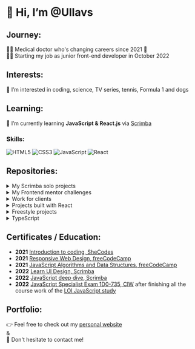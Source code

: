 # 👋 Hi, I’m @Ullavs

## Journey: 
👩‍⚕️ Medical doctor who's changing careers since 2021 🔀  
👩‍💼 Starting my job as junior front-end developer in October 2022 

## Interests:
👀 I’m interested in coding, science, TV series, tennis, Formula 1 and dogs

## Learning:
🌱 I’m currently learning **JavaScript & React.js** via [Scrimba](https://scrimba.com)
### Skills:
![HTML5](https://img.shields.io/badge/html5-%23E34F26.svg?style=for-the-badge&logo=html5&logoColor=white)  ![CSS3](https://img.shields.io/badge/css3-%231572B6.svg?style=for-the-badge&logo=css3&logoColor=white)  ![JavaScript](https://img.shields.io/badge/javascript-%23323330.svg?style=for-the-badge&logo=javascript&logoColor=%23F7DF1E)  ![React](https://img.shields.io/badge/react-%2320232a.svg?style=for-the-badge&logo=react&logoColor=%2361DAFB)

## Repositories:
<details>
  <summary>My Scrimba solo projects</summary>
  <p>Throughout the <a href="https://scrimba.com/learn/frontend">Scrimba front-end developer career path</a> you are encouraged to do multiple solo projects. Solo means there will be no guidance or solution to the challenge; only the design and requirements of the projects are given.</p>
  <blockquote>
    <ul>
      <li><a href="https://github.com/Ullavs/quizzical">Quizzical (React) - IN PROGRESS</a></li>
      <li><a href="https://github.com/Ullavs/travel-journal">Travel Journal (React)</a></li>
      <li><a href="https://github.com/Ullavs/digital-business-card">Digital business card (React)</a></li>
      <li><a href="https://github.com/Ullavs/unit-converter">Unit converter</a></li>
      <li><a href="https://github.com/Ullavs/password-generator">Password generator</a></li>
      <li><a href="https://github.com/Ullavs/invoice-creator">Invoice creator</a></li>
      <li><a href="https://github.com/Ullavs/color-scheme-generator">Color scheme generator</a></li>
      <li><a href="https://github.com/Ullavs/movie-watchlist">Movie watchlist</a></li>
    </ul>
  </blockquote>
</details> 

<details>
  <summary>My Frontend mentor challenges</summary>
  <p><a href="https://www.frontendmentor.io/">Frontend Mentor</a> provides front-end challenges that include professional web designs. These allow you to practice building websites in a realistic workflow. Taking these challenges will help you improve your skills, gain experience creating websites, and build up a project portfolio.</p>
  <blockquote>
     <ul>
      <li><a href="https://github.com/Ullavs/frontend-mentor/tree/main/001">Challenge 1</a></li>
      <li><a href="https://github.com/Ullavs/frontend-mentor/tree/main/002">Challenge 2</a></li>
      <li><a href="https://github.com/Ullavs/frontend-mentor/tree/main/003">Challenge 3</a></li>
      <li><a href="https://github.com/Ullavs/frontend-mentor/tree/main/004">Challenge 4</a></li>
      <li><a href="https://github.com/Ullavs/frontend-mentor/tree/main/005">Challenge 5</a></li>
      <li><a href="https://github.com/Ullavs/frontend-mentor/tree/main/006">Challenge 6</a></li>
      <li><a href="https://github.com/Ullavs/frontend-mentor/tree/main/007">Challenge 7</a></li>
  </blockquote>
</details> 

<details>
  <summary>Work for clients</summary>
  <blockquote>
    <ul>
      <li><a href="https://github.com/Ullavs/saritlaufer.nl">Website for a friends business</a></li>
    </ul>
  </blockquote>
</details>
  
  <details>
  <summary>Projects built with React</summary>
  <blockquote>
     <ul>
      <li><a href="https://github.com/Ullavs/quizzical">Quizzical- IN PROGRESS</a></li>
      <li><a href="https://github.com/Ullavs/travel-journal">Travel Journal</a></li>
      <li><a href="https://github.com/Ullavs/digital-business-card">Digital business card</a></li>
    </ul>
  </blockquote>
</details>

<details>
  <summary>Freestyle projects</summary>
  <blockquote>
    <ul>
      <li><a href="https://github.com/Ullavs/memory">Memory Game</a></li>
      <li><a href="https://github.com/Ullavs/calculator">Calculator</a></li>
    </ul>
  </blockquote>
</details> 

<details>
  <summary>TypeScript</summary>
  <blockquote>
    <ul>
      <li><a href="https://github.com/Ullavs/typescript">TypeScript practice repo</a></li>
    </ul>
  </blockquote>
</details> 

## Certificates / Education:
- **2021** [Introduction to coding, SheCodes](https://www.shecodes.io/certificates/af3c717e8a247f24835e4a2ca1dd795c)
- **2021** [Responsive Web Design, freeCodeCamp](https://www.freecodecamp.org/certification/ullavs/responsive-web-design)
- **2021** [JavaScript Algorithms and Data Structures, freeCodeCamp](https://www.freecodecamp.org/certification/ullavs/javascript-algorithms-and-data-structures)
- **2022** [Learn UI Design, Scrimba](https://scrimba.com/certificate/uYPN6zcN/gdesignbootcamp)
- **2022** [JavaScript deep dive, Scrimba](https://scrimba.com/certificate/uYPN6zcN/gjavascript)
- **2022** [JavaScript Specialist Exam 1D0-735, CIW](https://www.ciwcertified.com/ciw-certifications/web-development-series/javascript-specialist) after finishing all the course work of the [LOI JavaScript study](https://www.loi.nl/n-3374-hbo-programmeren-in-javascript)
 
  
## Portfolio:
👉 Feel free to check out my [personal website](https://ullavs.nl)  
  &  
📩 Don't hesitate to contact me! 
